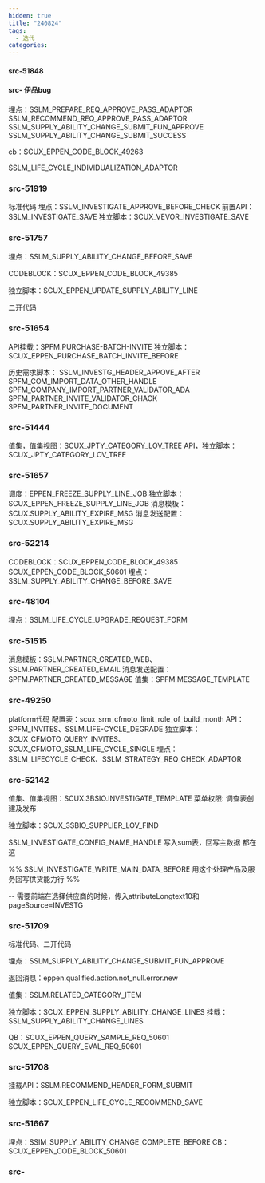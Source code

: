 ```yaml
---
hidden: true
title: "240824"
tags:
  - 迭代
categories:
---
```


####  src-51848
#### src-  伊品bug
埋点：SSLM_PREPARE_REQ_APPROVE_PASS_ADAPTOR
SSLM_RECOMMEND_REQ_APPROVE_PASS_ADAPTOR
SSLM_SUPPLY_ABILITY_CHANGE_SUBMIT_FUN_APPROVE
SSLM_SUPPLY_ABILITY_CHANGE_SUBMIT_SUCCESS

cb：SCUX_EPPEN_CODE_BLOCK_49263


SSLM_LIFE_CYCLE_INDIVIDUALIZATION_ADAPTOR


### src-51919
标准代码
埋点：SSLM_INVESTIGATE_APPROVE_BEFORE_CHECK
前置API：SSLM_INVESTIGATE_SAVE
独立脚本：SCUX_VEVOR_INVESTIGATE_SAVE

### src-51757

埋点：SSLM_SUPPLY_ABILITY_CHANGE_BEFORE_SAVE

CODEBLOCK：SCUX_EPPEN_CODE_BLOCK_49385

独立脚本：SCUX_EPPEN_UPDATE_SUPPLY_ABILITY_LINE

二开代码


### src-51654

API挂载：SPFM.PURCHASE-BATCH-INVITE
独立脚本：SCUX_EPPEN_PURCHASE_BATCH_INVITE_BEFORE

历史需求脚本：
SSLM_INVESTG_HEADER_APPOVE_AFTER
SPFM_COM_IMPORT_DATA_OTHER_HANDLE
SPFM_COMPANY_IMPORT_PARTNER_VALIDATOR_ADA
SPFM_PARTNER_INVITE_VALIDATOR_CHACK
SPFM_PARTNER_INVITE_DOCUMENT


### src-51444
值集，值集视图：SCUX_JPTY_CATEGORY_LOV_TREE
API，独立脚本：SCUX_JPTY_CATEGORY_LOV_TREE



### src-51657

调度：EPPEN_FREEZE_SUPPLY_LINE_JOB
独立脚本：SCUX_EPPEN_FREEZE_SUPPLY_LINE_JOB
消息模板：  SCUX.SUPPLY_ABILITY_EXPIRE_MSG
消息发送配置：  SCUX.SUPPLY_ABILITY_EXPIRE_MSG

### src-52214

CODEBLOCK：SCUX_EPPEN_CODE_BLOCK_49385
SCUX_EPPEN_CODE_BLOCK_50601
埋点：SSLM_SUPPLY_ABILITY_CHANGE_BEFORE_SAVE

### src-48104

埋点：SSLM_LIFE_CYCLE_UPGRADE_REQUEST_FORM

### src-51515

消息模板：SSLM.PARTNER_CREATED_WEB、SSLM.PARTNER_CREATED_EMAIL
消息发送配置：SPFM.PARTNER_CREATED_MESSAGE
值集：SPFM.MESSAGE_TEMPLATE

### src-49250

platform代码
配置表：scux_srm_cfmoto_limit_role_of_build_month
API：SPFM_INVITES、SSLM.LIFE-CYCLE_DEGRADE
独立脚本：SCUX_CFMOTO_QUERY_INVITES、SCUX_CFMOTO_SSLM_LIFE_CYCLE_SINGLE
埋点：SSLM_LIFECYCLE_CHECK、SSLM_STRATEGY_REQ_CHECK_ADAPTOR



### src-52142

值集、值集视图：SCUX.3BSIO.INVESTIGATE_TEMPLATE
菜单权限: 调查表创建及发布

独立脚本：SCUX_3SBIO_SUPPLIER_LOV_FIND

SSLM_INVESTIGATE_CONFIG_NAME_HANDLE
写入sum表，回写主数据  都在这


%% SSLM_INVESTIGATE_WRITE_MAIN_DATA_BEFORE
用这个处理产品及服务回写供货能力行 %%

-- 需要前端在选择供应商的时候，传入attributeLongtext10和pageSource=INVESTG




### src-51709

标准代码、二开代码

埋点：SSLM_SUPPLY_ABILITY_CHANGE_SUBMIT_FUN_APPROVE

返回消息：eppen.qualified.action.not_null.error.new

值集：SSLM.RELATED_CATEGORY_ITEM

独立脚本：SCUX_EPPEN_SUPPLY_ABILITY_CHANGE_LINES
挂载：SSLM_SUPPLY_ABILITY_CHANGE_LINES

QB：SCUX_EPPEN_QUERY_SAMPLE_REQ_50601
SCUX_EPPEN_QUERY_EVAL_REQ_50601


### src-51708
挂载API：SSLM.RECOMMEND_HEADER_FORM_SUBMIT

独立脚本：SCUX_EPPEN_LIFE_CYCLE_RECOMMEND_SAVE



### src-51667
埋点：SSIM_SUPPLY_ABILITY_CHANGE_COMPLETE_BEFORE
CB：SCUX_EPPEN_CODE_BLOCK_50601

### src-